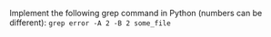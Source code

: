 Implement the following grep command in Python (numbers can be different): `grep error -A 2 -B 2 some_file`
